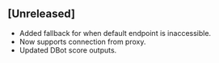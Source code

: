 ## [Unreleased]
 - Added fallback for when default endpoint is inaccessible.
 - Now supports connection from proxy.
 - Updated DBot score outputs.